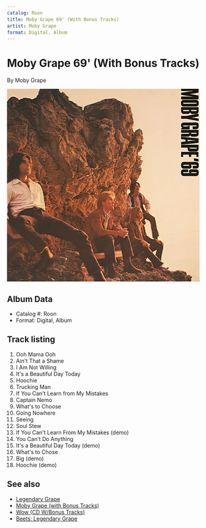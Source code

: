 ```yaml
---
catalog: Roon
title: Moby Grape 69' (With Bonus Tracks)
artist: Moby Grape
format: Digital, Album
---
```


# Moby Grape 69' (With Bonus Tracks)

By Moby Grape

![](../../assets/albumcovers/Moby_Grape-Moby_Grape_69_With_Bonus_Tracks.png)

## Album Data

- Catalog #: Roon
- Format: Digital, Album


## Track listing


1. Ooh Mama Ooh
2. Ain't That a Shame
3. I Am Not Willing
4. It's a Beautiful Day Today
5. Hoochie
6. Trucking Man
7. If You Can't Learn from My Mistakes
8. Captain Nemo
9. What's to Choose
10. Going Nowhere
11. Seeing
12. Soul Stew
13. If You Can't Learn From My Mistakes (demo)
14. You Can't Do Anything
15. It's a Beautiful Day Today (demo)
16. What's to Chose
17. Big (demo)
18. Hoochie (demo)


## See also

- [Legendary Grape](Legendary_Grape.md)
- [Moby Grape (with Bonus Tracks)](Moby_Grape_with_Bonus_Tracks.md)
- [Wow (CD W/Bonus Tracks)](Wow_CD_W-Bonus_Tracks.md)
- [Beets: Legendary Grape](../../Beets/Moby_Grape/Legendary_Grape.md)
